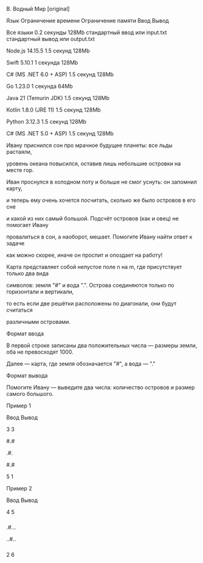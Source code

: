 B. Водный Мир [original]

Язык	Ограничение времени	Ограничение памяти	Ввод	Вывод

Все языки	0.2 секунды	128Mb	стандартный ввод или input.txt	стандартный вывод или output.txt

Node.js 14.15.5	1.5 секунд	128Mb

Swift 5.10.1	1 секунда	128Mb

C# (MS .NET 6.0 + ASP)	1.5 секунд	128Mb

Go 1.23.0	1 секунда	64Mb

Java 21 (Temurin JDK)	1.5 секунд	128Mb

Kotlin 1.8.0 (JRE 11)	1.5 секунд	128Mb

Python 3.12.3	1.5 секунд	128Mb

C# (MS .NET 5.0 + ASP)	1.5 секунд	128Mb

Ивану приснился сон про мрачное будущее планеты: все льды растаяли,

уровень океана повысился, оставив лишь небольшие островки на месте гор. 

Иван проснулся в холодном поту и больше не смог уснуть: он запомнил карту,

и теперь ему очень хочется посчитать, сколько же было островов в его сне 

и какой из них самый большой. Подсчёт островов (как и овец) не помогает Ивану 

провалиться в сон, а наоборот, мешает. Помогите Ивану найти ответ к задаче 

как можно скорее, иначе он проспит и опоздает на работу!


Карта представляет собой непустое поле n на m, где присутствует только два вида 

символов: земля "#" и вода ".". Острова соединяются только по горизонтали и вертикали, 

то есть если две решётки расположены по диагонали, они будут считаться 

различными островами.

Формат ввода

В первой строке записаны два положительных числа — размеры земли, оба не превосходят 1000.

Далее — карта, где земля обозначается "#", а вода — "."

Формат вывода

Помогите Ивану — выведите два числа: количество островов и размер самого большого.

Пример 1

Ввод	Вывод

3 3

#.#

.#.

#.#

5 1

Пример 2

Ввод	Вывод

4 5

#####

.#...

..#..

#####

2 6